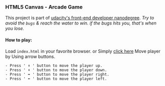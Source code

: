 ### HTML5 Canvas - Arcade Game
This project is part of [udacity's front-end developer nanodegree](https://udacity.com/course/front-end-web-developer-nanodegree--nd001).
_Try to avoid the `bugs` & reach the water to win. if the bugs hits you, that's when you lose._

#### How to play:
Load `index.html` in your favorite browser.
or Simply [click here](https://khalid0n.github.io/HTML5-Canvas-Arcade-Game/)
Move player by Using arrow buttons.

    - Press ' ⬆️ ' button to move the player up.
    - Press ' ⬇️ ' button to move the player down.
    - Press ' ➡️ ' button to move the player right.
    - Press ' ⬅️ ' button to move the player left.

